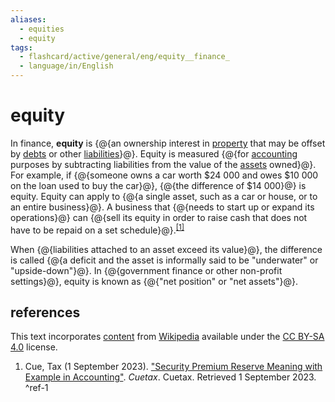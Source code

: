 ```yaml
---
aliases:
  - equities
  - equity
tags:
  - flashcard/active/general/eng/equity__finance_
  - language/in/English
---
```


# equity

In finance, __equity__ is {@{an ownership interest in [property](property.md) that may be offset by [debts](debt.md) or other [liabilities](liability%20(financial%20accounting).md)}@}. Equity is measured {@{for [accounting](accounting.md) purposes by subtracting liabilities from the value of the [assets](asset.md) owned}@}. For example, if {@{someone owns a car worth $24&nbsp;000 and owes $10&nbsp;000 on the loan used to buy the car}@}, {@{the difference of $14&nbsp;000}@} is equity. Equity can apply to {@{a single asset, such as a car or house, or to an entire business}@}. A business that {@{needs to start up or expand its operations}@} can {@{sell its equity in order to raise cash that does not have to be repaid on a set schedule}@}.<sup>[\[1\]](#^ref-1)</sup> <!--SR:!2027-04-11,713,330!2027-02-17,674,330!2025-10-09,296,330!2025-07-02,201,310!2027-09-27,845,330!2025-08-06,246,330!2025-06-28,209,310-->

When {@{liabilities attached to an asset exceed its value}@}, the difference is called {@{a deficit and the asset is informally said to be "underwater" or "upside-down"}@}. In {@{government finance or other non-profit settings}@}, equity is known as {@{"net position" or "net assets"}@}. <!--SR:!2025-08-10,249,330!2025-06-22,204,310!2025-07-13,225,330!2025-09-01,267,330-->

## references

This text incorporates [content](https://en.wikipedia.org/wiki/equity_(finance)) from [Wikipedia](Wikipedia.md) available under the [CC BY-SA 4.0](https://creativecommons.org/licenses/by-sa/4.0/) license.

1. Cue, Tax (1 September 2023). ["Security Premium Reserve Meaning with Example in Accounting"](https://www.cuetax.in/security-premium-reserve-meaning-with-example-in-accounting/). _Cuetax_. Cuetax. Retrieved 1 September 2023. <a id="^ref-1"></a>^ref-1

